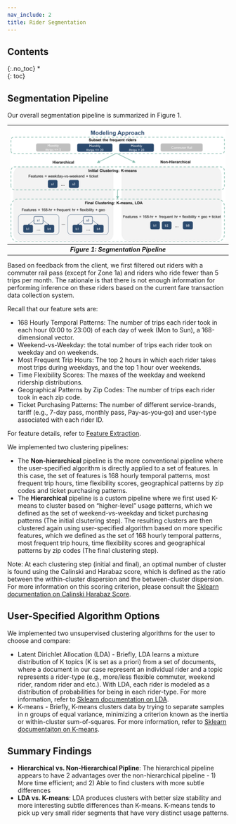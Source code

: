 ```yaml
---
nav_include: 2
title: Rider Segmentation
---
```


## Contents
{:.no_toc}
*  
{: toc}

## Segmentation Pipeline

Our overall segmentation pipeline is summarized in Figure 1.

| <img src="img/segmentation_model.png" width="1000">|
|:--:|
| ***Figure 1: Segmentation Pipeline***|

Based on feedback from the client, we first filtered out riders with a commuter rail pass (except for Zone 1a) and riders who ride fewer than 5 trips per month. The rationale is that there is not enough information for performing inference on these riders based on the current fare transaction data collection system. 

Recall that our feature sets are:

- 168 Hourly Temporal Patterns: The number of trips each rider took in each hour (0:00 to 23:00) of each day of week (Mon to Sun), a 168-dimensional vector.
- Weekend-vs-Weekday: the total number of trips each rider took on weekday and on weekends.
- Most Frequent Trip Hours: The top 2 hours in which each rider takes most trips during weekdays, and the top 1 hour over weekends. 
- Time Flexibility Scores: The maxes of the weekday and weekend ridership distributions.
- Geographical Patterns by Zip Codes: The number of trips each rider took in each zip code.
- Ticket Purchasing Patterns: The number of different service-brands, tariff (e.g., 7-day pass, monthly pass, Pay-as-you-go) and user-type associated with each rider ID.

For feature details, refer to [Feature Extraction](https://ac297r-mbta-2018.github.io/Final-Report/feature.html).

We implemented two clustering pipelines:
- The **Non-hierarchical** pipeline is the more conventional pipeline where the user-specified algorithm is directly applied to a set of features. In this case, the set of features is 168 hourly temporal patterns, most frequent trip hours, time flexibility scores, geographical patterns by zip codes and ticket purchasing patterns.
- The **Hierarchical** pipeline is a custom pipeline where we first used K-means to cluster based on “higher-level” usage patterns, which we defined as the set of weekend-vs-weekday and ticket purchasing patterns (The initial clsutering step). The resulting clusters are then clustered again using user-specified algorithm based on more specific features, which we defined as the set of 168 hourly temporal patterns, most frequent trip hours, time flexibility scores and geographical patterns by zip codes (The final clustering step).

Note: At each clustering step (initial and final), an optimal number of cluster is found using the Calinski and Harabaz score, which is defined as the ratio between the within-cluster dispersion and the between-cluster dispersion. For more information on this scoring criterion, please consult the [Sklearn documentation on Calinski Harabaz Score](http://scikit-learn.org/stable/modules/generated/sklearn.metrics.calinski_harabaz_score.html).


## User-Specified Algorithm Options

We implemented two unsupervised clustering algorithms for the user to choose and compare:

- Latent Dirichlet Allocation (LDA) - Briefly, LDA learns a mixture distribution of K topics (K is set as a priori) from a set of documents, where a document in our case represent an individual rider and a topic represents a rider-type (e.g., more/less flexible commuter, weekend rider, random rider and etc.). With LDA, each rider is modeled as a distribution of probabilities for being in each rider-type. For more information, refer to [Sklearn documentation on LDA](https://en.wikipedia.org/wiki/Latent_Dirichlet_allocation).
- K-means - Briefly, K-means clusters data by trying to separate samples in n groups of equal variance, minimizing a criterion known as the inertia or within-cluster sum-of-squares. For more information, refer to [Sklearn documentaiton on K-means](https://en.wikipedia.org/wiki/K-means_clustering).


## Summary Findings

- **Hierarchical vs. Non-Hierarchical Pipline**: The hierarchical pipeline appears to have 2 advantages over the non-hierarchical pipeline - 1) More time efficient; and 2) Able to find clusters with more subtle differences
- **LDA vs. K-means**: LDA produces clusters with better size stability and more interesting subtle differences than K-means. K-means tends to pick up very small rider segments that have very distinct usage patterns.
